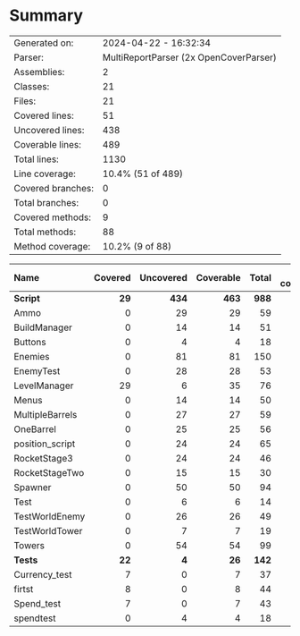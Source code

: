 ﻿# Summary
|||
|:---|:---|
| Generated on: | 2024-04-22 - 16:32:34 |
| Parser: | MultiReportParser (2x OpenCoverParser) |
| Assemblies: | 2 |
| Classes: | 21 |
| Files: | 21 |
| Covered lines: | 51 |
| Uncovered lines: | 438 |
| Coverable lines: | 489 |
| Total lines: | 1130 |
| Line coverage: | 10.4% (51 of 489) |
| Covered branches: | 0 |
| Total branches: | 0 |
| Covered methods: | 9 |
| Total methods: | 88 |
| Method coverage: | 10.2% (9 of 88) |

|**Name**|**Covered**|**Uncovered**|**Coverable**|**Total**|**Line coverage**|**Covered**|**Total**|**Branch coverage**|**Covered**|**Total**|**Method coverage**|
|:---|---:|---:|---:|---:|---:|---:|---:|---:|---:|---:|---:|
|**Script**|**29**|**434**|**463**|**988**|**6.2%**|**0**|**0**|****|**6**|**83**|**7.2%**|
|Ammo|0|29|29|59|0%|0|0||0|2|0%|
|BuildManager|0|14|14|51|0%|0|0||0|6|0%|
|Buttons|0|4|4|18|0%|0|0||0|2|0%|
|Enemies|0|81|81|150|0%|0|0||0|8|0%|
|EnemyTest|0|28|28|53|0%|0|0||0|5|0%|
|LevelManager|29|6|35|76|82.8%|0|0||6|6|100%|
|Menus|0|14|14|50|0%|0|0||0|6|0%|
|MultipleBarrels|0|27|27|59|0%|0|0||0|4|0%|
|OneBarrel|0|25|25|56|0%|0|0||0|5|0%|
|position_script|0|24|24|65|0%|0|0||0|5|0%|
|RocketStage3|0|24|24|46|0%|0|0||0|1|0%|
|RocketStageTwo|0|15|15|30|0%|0|0||0|1|0%|
|Spawner|0|50|50|94|0%|0|0||0|10|0%|
|Test|0|6|6|14|0%|0|0||0|1|0%|
|TestWorldEnemy|0|26|26|49|0%|0|0||0|5|0%|
|TestWorldTower|0|7|7|19|0%|0|0||0|1|0%|
|Towers|0|54|54|99|0%|0|0||0|15|0%|
|**Tests**|**22**|**4**|**26**|**142**|**84.6%**|**0**|**0**|****|**3**|**5**|**60%**|
|Currency_test|7|0|7|37|100%|0|0||1|1|100%|
|firtst|8|0|8|44|100%|0|0||1|1|100%|
|Spend_test|7|0|7|43|100%|0|0||1|1|100%|
|spendtest|0|4|4|18|0%|0|0||0|2|0%|
